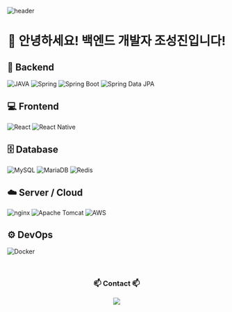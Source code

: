 ![header](https://capsule-render.vercel.app/api?type=waving&color=gradient&height=300&section=header&text=Seongjin's%20GitHub%20)

<!-- 타이틀 부분 -->
<div align="center">
  <h1>👋 안녕하세요! 백엔드 개발자 조성진입니다!</h1> 
</div>

## 🧠 Backend  
<span style="display:inline-block;">![JAVA](https://img.shields.io/badge/JAVA-ED8B00?style=for-the-badge&logo=java&logoColor=white)</span>
<span style="display:inline-block;">![Spring](https://img.shields.io/badge/Spring-6DB33F?style=for-the-badge&logo=spring&logoColor=white)</span>
<span style="display:inline-block;">![Spring Boot](https://img.shields.io/badge/Spring%20Boot-6DB33F?style=for-the-badge&logo=springboot&logoColor=white)</span>
<span style="display:inline-block;">![Spring Data JPA](https://img.shields.io/badge/Spring%20Data%20JPA-6DB33F?style=for-the-badge)</span>

## 💻 Frontend  
<span style="display:inline-block;">![React](https://img.shields.io/badge/React-61DAFB?style=for-the-badge&logo=react&logoColor=black)</span>
<span style="display:inline-block;">![React Native](https://img.shields.io/badge/React%20Native-61DAFB?style=for-the-badge&logo=react&logoColor=black)</span>

## 🗄️ Database  
<span style="display:inline-block;">![MySQL](https://img.shields.io/badge/MySQL-4479A1?style=for-the-badge&logo=mysql&logoColor=white)</span>
<span style="display:inline-block;">![MariaDB](https://img.shields.io/badge/MariaDB-003545?style=for-the-badge&logo=mariadb&logoColor=white)</span>
<span style="display:inline-block;">![Redis](https://img.shields.io/badge/Redis-DC382D?style=for-the-badge&logo=redis&logoColor=white)</span>

## ☁️ Server / Cloud  
<span style="display:inline-block;">![nginx](https://img.shields.io/badge/nginx-009639?style=for-the-badge&logo=nginx&logoColor=white)</span>
<span style="display:inline-block;">![Apache Tomcat](https://img.shields.io/badge/Apache%20Tomcat-F8DC75?style=for-the-badge&logo=apachetomcat&logoColor=black)</span>
<span style="display:inline-block;">![AWS](https://img.shields.io/badge/AWS-232F3E?style=for-the-badge&logo=amazonaws&logoColor=white)</span>

## ⚙️ DevOps  
<span style="display:inline-block;">![Docker](https://img.shields.io/badge/Docker-2496ED?style=for-the-badge&logo=docker&logoColor=white)</span>

<br>
 
<!-- Contact -->
<h3 align="center">📫 Contact 📫</h3>
<div align="center">
  <a href="mailto:chobocho990815@gmail.com">
    <img src="https://img.shields.io/badge/chobocho990815@gmail.com-D14836?style=for-the-badge&logo=gmail&logoColor=white" />
  </a>
</div>
